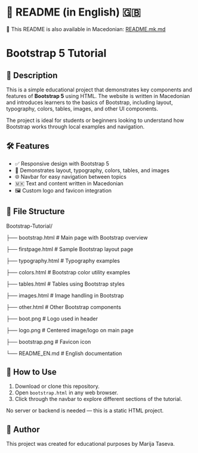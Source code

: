 # 📘 README (in English) 🇬🇧
📘 This README is also available in Macedonian: [README.mk.md](./README.mk.md)
# Bootstrap 5 Tutorial

## 📌 Description

This is a simple educational project that demonstrates key components and features of **Bootstrap 5** using HTML. The website is written in Macedonian and introduces learners to the basics of Bootstrap, including layout, typography, colors, tables, images, and other UI components.

The project is ideal for students or beginners looking to understand how Bootstrap works through local examples and navigation.

## 🛠 Features

- ✅ Responsive design with Bootstrap 5
- 🧱 Demonstrates layout, typography, colors, tables, and images
- 🌐 Navbar for easy navigation between topics
- 🇲🇰 Text and content written in Macedonian
- 🖼 Custom logo and favicon integration

## 🧩 File Structure

Bootstrap-Tutorial/

├── bootstrap.html # Main page with Bootstrap overview

├── firstpage.html # Sample Bootstrap layout page

├── typography.html # Typography examples

├── colors.html # Bootstrap color utility examples

├── tables.html # Tables using Bootstrap styles

├── images.html # Image handling in Bootstrap

├── other.html # Other Bootstrap components

├── boot.png # Logo used in header

├── logo.png # Centered image/logo on main page

├── bootstrap.png # Favicon icon

└── README_EN.md # English documentation

## 🚀 How to Use

1. Download or clone this repository.
2. Open `bootstrap.html` in any web browser.
3. Click through the navbar to explore different sections of the tutorial.

No server or backend is needed — this is a static HTML project.

## 👤 Author

This project was created for educational purposes by Marija Taseva.
